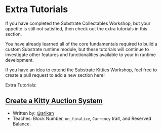 Extra Tutorials
===

If you have completed the Substrate Collectables Workshop, but your appetite is still not satisfied, then check out the extra tutorials in this section.

You have already learned all of the core fundamentals required to build a custom Substrate runtime module, but these tutorials will continue to investigate other features and functionalities available to your in runtime development.

If you have an idea to extend the Substrate Kitties Workshop, feel free to create a pull request to add a new section here!

Extra Tutorials:

## [Create a Kitty Auction System](Extras/Auction/introduction.md)
* Written by: [@arikan](https://github.com/arikan)
* Teaches: Block Number, `on_finalize`, `Currency` trait, and Reserved Balance.
